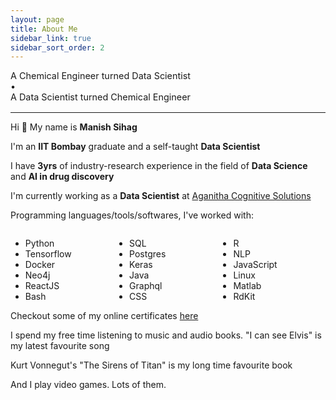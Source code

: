 ```yaml
---
layout: page
title: About Me
sidebar_link: true
sidebar_sort_order: 2
---
```


<p class="about-text"></p>

<!-- A great way to get a layman's introduction to a topic is to find a chemist applying deep learning to one of the chemistry topics -->

<!-- A Data Scientist trying to teach Chemistry

A Chemical Engineer trying to teach Data Science -->

<!-- <table style="background-color: white; border: none">
  <tr style="background-color: white; border: none">
    <td style="background-color: white; border: none">A Chemical Engineer turned Data Scientist</td>
    <td style="background-color: white; border: none">A Data Scientist turned Chemical Engineer</td>
  </tr>
</table> -->

<div style="margin-bottom: 1rem">
  <div style="display: inline-block; font-size: 0.9rem">A Chemical Engineer turned Data Scientist</div>
  <div class="hide-in-mobile" style="font-size: 0.9rem">•</div>
  <div style="display: inline-block; font-size: 0.9rem">A Data Scientist turned Chemical Engineer</div>
</div>

---

<p class="about-text">
  <span class="fa fa-user about-icon"></span>
  Hi 👋 My name is <b>Manish Sihag</b>
</p>
<p class="about-text">
  <span class="fa fa-graduation-cap about-icon"></span>
  I'm an <b>IIT Bombay</b> graduate and a self-taught <b>Data Scientist</b> 
</p>
<p class="about-text">
  <span class="fa fa-flask about-icon"></span>
  I have <b>3yrs</b> of industry-research experience in the field of <b>Data Science</b> and <b>AI in drug discovery</b>
</p>
<p class="about-text">
  <span class="fa fa-briefcase about-icon"></span>
  I'm currently working as a <b>Data Scientist</b> at <a href="https://aganitha.ai/" target="_blank">Aganitha Cognitive Solutions</a>
</p>
<!-- <p class="about-text">
  <span class="fa fa-file-text about-icon"></span>
  Checkout my CV here <a href="/files/resume.pdf" style="color: inherit"><span class="fa fa-download"></span></a>
</p> -->
<p class="about-text">
  <span class="fa fa-code about-icon"></span>
  Programming languages/tools/softwares, I've worked with:
  <div style="float: left; width: 33%">
    <ul>
      <li>Python</li>
      <li>Tensorflow</li>
      <li>Docker</li>
      <li>Neo4j</li>
      <li>ReactJS</li>
      <li>Bash</li>
    </ul>
  </div>
  <div style="float: left; width: 33%">
    <ul>
      <li>SQL</li>
      <li>Postgres</li>
      <li>Keras</li>
      <li>Java</li>
      <li>Graphql</li>
      <li>CSS</li>
    </ul>
  </div>
  <div style="float: right; width: 34%">
    <ul>
      <li>R</li>
      <li>NLP</li>
      <li>JavaScript</li>
      <li>Linux</li>
      <li>Matlab</li>
      <li>RdKit</li>
    </ul>
  </div>
</p>
<p class="about-text">
  <span class="fa fa-certificate about-icon"></span>
  Checkout some of my online certificates <a href="/certificates">here</a>
</p>

<!-- <p class="about-text">
  <span class="fa fa-heart about-icon"></span>
  My hobbies and free time activitie include:</p> -->
<p class="about-text">
  <span class="fa fa-music about-icon"></span>
  I spend my free time listening to music and audio books. "I can see Elvis" is my latest favourite song
</p>
<p class="about-text">
  <span class="fa fa-book about-icon"></span>
  Kurt Vonnegut's "The Sirens of Titan" is my long time favourite book
</p>
<p class="about-text">
  <span class="fa fa-gamepad about-icon"></span>
  And I play video games. Lots of them.
</p>

<!-- <p style="text-align: center;">
  <strong>Reach out to me on&nbsp;</strong>
  <a href="https://www.linkedin.com/in/manish-sihag/"
    style="color: inherit" title="Linkedin" aria-label="Linkedin">
    <span class="fa fa-linkedin-square"></span>
  </a>&nbsp;
  <a href="https://www.github.com/mnis/"
      style="color: inherit" title="Github" aria-label="Github">
      <span class="fa fa-github"></span>
  </a>&nbsp;
  <a href="https://www.instagram.com/mni.z/"
      style="color: inherit" title="Instagram" aria-label="Instagram">
      <span class="fa fa-instagram"></span>
  </a>&nbsp;
  <a href="mailto:sihagmanish36@gmail.com"
      style="color: inherit" title="Email" aria-label="Email">
      <span class="fa fa-envelope"></span>
  </a>&nbsp;
  <a href="https://stackoverflow.com/users/9865225/mnis/"
      style="color: inherit" title="Stackoverflow" aria-label="Stackoverflow">
      <span class="fa fa-stack-overflow"></span>
  </a>&nbsp;
</p> -->

<!-- <img style="float: left;" src="/assets/img/blackstar.svg" />&nbsp;\f005 Hey there! I'm <strong>Manish</strong>, an <strong>IIT Bombay</strong> graduate and a self-taught
<strong>Data Scientist</strong>. I have been doing research in the field of drug discovery
using AI by combining my knowledge in Chemical Engineering from B.Tech and passion for
AI. With more than two year of industry experience, I am inclined towards a research career
in the field of AI. <br>In my spare time, I read books, I write code, I
play video games, and I travel around to explore the nature. Take a look at some
of the clicks from my travel diary. -->
